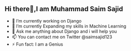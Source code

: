 ## Hi there👋,I am Muhammad Saim Sajid 
- 🔭 I’m currently working on Django
- 🌱 I’m currently Expanding my skills in Machine Learning
- 💬 Ask me anything about Django and i will help you
- 📫 You can contact me on Twitter @saimsajid123
- ⚡ Fun fact: I am a Genius

